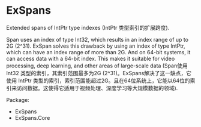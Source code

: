 # ExSpans

Extended spans of IntPtr type indexes (IntPtr 类型索引的扩展跨度).

Span uses an index of type Int32, which results in an index range of up to 2G (2^31). ExSpan solves this drawback by using an index of type IntPtr, which can have an index range of more than 2G. And on 64-bit systems, it can access data with a 64-bit index. This makes it suitable for video processing, deep learning, and other areas of large-scale data (Span使用 Int32 类型的索引，其索引范围最多为2G (2^31)。ExSpans解决了这一缺点，它使用 IntPtr 类型的索引，索引范围能超过2G。且在64位系统上，它能以64位的索引来访问数据。这使得它适用于视频处理、深度学习等大规模数据的领域).

Package:

- ExSpans
- ExSpans.Core
